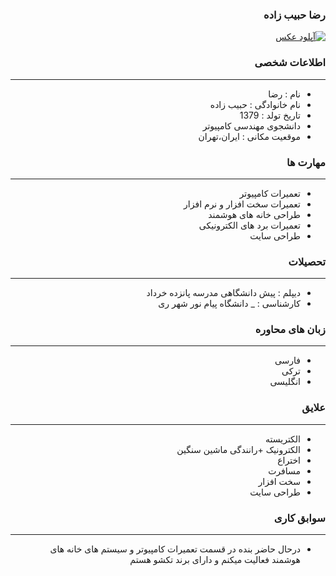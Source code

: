<style type="text/css">
body{direction:rtl;}
</style>
### رضا حبیب زاده
<a href="https://uupload.ir/view/us1d_whatsapp_image_2021-01-09_at_22.03.02.jpeg" target="_blank"><img src="https://uupload.ir/files/us1d_whatsapp_image_2021-01-09_at_22.03.02_thumb.jpeg" border="0" alt="آپلود عکس" /></a>
### اطلاعات شخصی

---
+ نام : رضا
+ نام خانوادگی : حبیب زاده
+ تاریخ تولد : 1379
+ دانشجوی مهندسی کامپیوتر 
+ موقعیت مکانی : ایران،تهران


### مهارت ها

---
+ تعمیرات کامپیوتر 
+ تعمیرات سخت افزار و نرم افزار
+ طراحی خانه های هوشمند
+ تعمیرات برد های الکترونیکی
+ طراحی سایت 

### تحصیلات

---
+ دیپلم : پیش دانشگاهی مدرسه پانزده خرداد
+ کارشناسی : 
_ دانشگاه پیام نور شهر ری 

### زبان های محاوره

---
+ فارسی
+ ترکی
+ انگلیسی

### علایق

---
+ الکتریسته
+ الکترونیک
+رانندگی ماشین سنگین
+ اختراع
+ مسافرت
+ سخت افزار 
+ طراحی سایت

### سوابق کاری

---
+ درحال حاضر بنده در قسمت تعمیرات کامپیوتر و سیستم های خانه های هوشمند فعالیت میکنم و دارای برند تکشو هستم 



